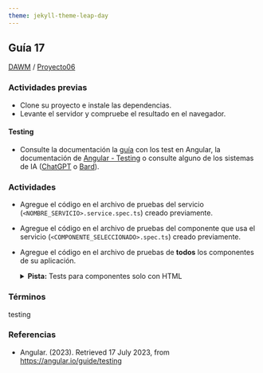 ```yaml
---
theme: jekyll-theme-leap-day
---
```


## Guía 17

[DAWM](/DAWM/) / [Proyecto06](/DAWM/proyectos/2023/proyecto06)

### Actividades previas

* Clone su proyecto e instale las dependencias.
* Levante el servidor y compruebe el resultado en el navegador.

#### Testing

* Consulte la documentación la [guía](recursos/TestAngularV2.pdf) con los test en Angular, la documentación de [Angular - Testing](https://angular.io/guide/testing) o consulte alguno de los sistemas de IA ([ChatGPT](https://chat.openai.com/) o [Bard](https://bard.google.com/)).

### Actividades

* Agregue el código en el archivo de pruebas del servicio (`<NOMBRE_SERVICIO>.service.spec.ts`) creado previamente.
* Agregue el código en el archivo de pruebas del componente que usa el servicio (`<COMPONENTE_SELECCIONADO>.spec.ts`) creado previamente.
* Agregue el código en el archivo de pruebas de **todos** los componentes de su aplicación.

	<details>
	  <summary><b>Pista:</b> Tests para componentes solo con HTML</summary>
	  
	  <br>
	  A continuación, un ejemplo de dos test que podrían incluir en el archivos de testing.  
	  
	  <pre>
	  	<code>
			describe('SoloHTMLComponent', () => {
				...

				//Por la existencia de un elemento <nav>

				it('nav element', ()=> {
				    const headerElement: HTMLElement = fixture.nativeElement;
				    const nav = headerElement.querySelector('nav')!;
				    expect(nav).toBeTruthy();
				  })

				//Por la NO existencia de un elemento <p>

				it('p element', ()=> {
					const headerElement: HTMLElement = fixture.nativeElement;
					const nav = headerElement.querySelector('p')!;
					expect(nav).toBeFalsy();
				})

			});	
	  	</code>
	  </pre>
	  
	</details>

	

	

### Términos

testing

### Referencias

*  Angular. (2023). Retrieved 17 July 2023, from https://angular.io/guide/testing